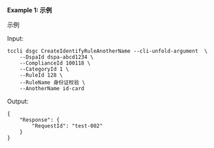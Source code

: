 **Example 1: 示例**

示例

Input: 

```
tccli dsgc CreateIdentifyRuleAnotherName --cli-unfold-argument  \
    --DspaId dspa-abcd1234 \
    --ComplianceId 100118 \
    --CategoryId 1 \
    --RuleId 128 \
    --RuleName 身份证校验 \
    --AnotherName id-card
```

Output: 
```
{
    "Response": {
        "RequestId": "test-002"
    }
}
```

